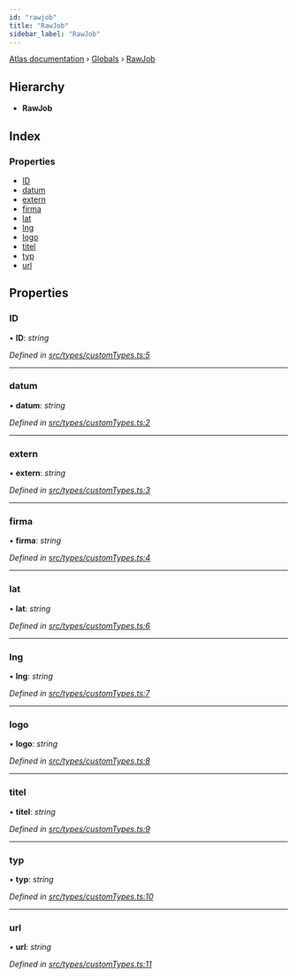```yaml
---
id: "rawjob"
title: "RawJob"
sidebar_label: "RawJob"
---
```


[Atlas documentation](../index.md) › [Globals](../globals.md) › [RawJob](rawjob.md)

## Hierarchy

* **RawJob**

## Index

### Properties

* [ID](rawjob.md#id)
* [datum](rawjob.md#datum)
* [extern](rawjob.md#extern)
* [firma](rawjob.md#firma)
* [lat](rawjob.md#lat)
* [lng](rawjob.md#lng)
* [logo](rawjob.md#logo)
* [titel](rawjob.md#titel)
* [typ](rawjob.md#typ)
* [url](rawjob.md#url)

## Properties

###  ID

• **ID**: *string*

*Defined in [src/types/customTypes.ts:5](https://github.com/chronark/atlas/blob/25d5919/src/types/customTypes.ts#L5)*

___

###  datum

• **datum**: *string*

*Defined in [src/types/customTypes.ts:2](https://github.com/chronark/atlas/blob/25d5919/src/types/customTypes.ts#L2)*

___

###  extern

• **extern**: *string*

*Defined in [src/types/customTypes.ts:3](https://github.com/chronark/atlas/blob/25d5919/src/types/customTypes.ts#L3)*

___

###  firma

• **firma**: *string*

*Defined in [src/types/customTypes.ts:4](https://github.com/chronark/atlas/blob/25d5919/src/types/customTypes.ts#L4)*

___

###  lat

• **lat**: *string*

*Defined in [src/types/customTypes.ts:6](https://github.com/chronark/atlas/blob/25d5919/src/types/customTypes.ts#L6)*

___

###  lng

• **lng**: *string*

*Defined in [src/types/customTypes.ts:7](https://github.com/chronark/atlas/blob/25d5919/src/types/customTypes.ts#L7)*

___

###  logo

• **logo**: *string*

*Defined in [src/types/customTypes.ts:8](https://github.com/chronark/atlas/blob/25d5919/src/types/customTypes.ts#L8)*

___

###  titel

• **titel**: *string*

*Defined in [src/types/customTypes.ts:9](https://github.com/chronark/atlas/blob/25d5919/src/types/customTypes.ts#L9)*

___

###  typ

• **typ**: *string*

*Defined in [src/types/customTypes.ts:10](https://github.com/chronark/atlas/blob/25d5919/src/types/customTypes.ts#L10)*

___

###  url

• **url**: *string*

*Defined in [src/types/customTypes.ts:11](https://github.com/chronark/atlas/blob/25d5919/src/types/customTypes.ts#L11)*
